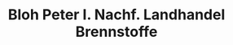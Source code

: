 ---
title: "Bloh Peter I. Nachf. Landhandel Brennstoffe"
url: /bischoffen/bloh-peter-i-nachf-landhandel-brennstoffe/
shop: Garten-Center
---